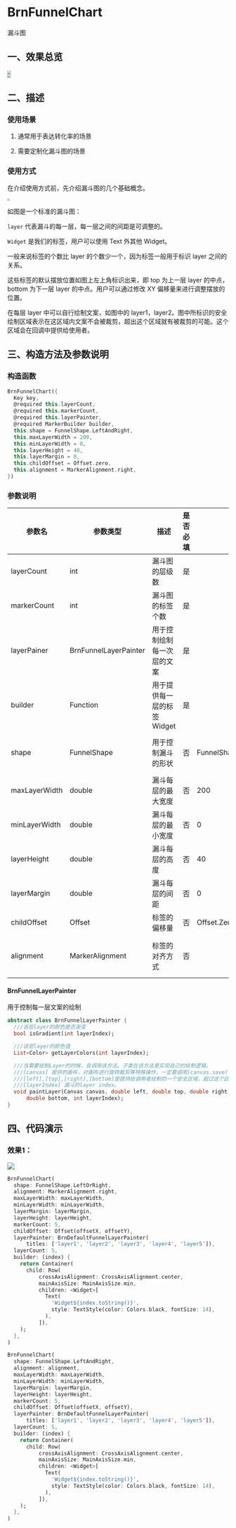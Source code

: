 # BrnFunnelChart

漏斗图

## 一、效果总览

<img src="./img/BrnFunnelChart1.png" style="zoom:50%;" /> 
<br/>
<img src="./img/BrnFunnelChart2.png" style="zoom:50%;" />

## 二、描述

### 使用场景

1. 通常用于表达转化率的场景

2. 需要定制化漏斗图的场景

### 使用方式

在介绍使用方式前，先介绍漏斗图的几个基础概念。

<img src="./img/BrnFunnelChart3.png" style="zoom: 33%;" />

如图是一个标准的漏斗图：

`layer` 代表漏斗的每一层，每一层之间的间距是可调整的。

`Widget` 是我们的标签，用户可以使用 Text 外其他 Widget。

一般来说标签的个数比 layer 的个数少一个，因为标签一般用于标识 layer 之间的关系。

这些标签的默认摆放位置如图上左上角标识出来，即 top 为上一层 layer 的中点，bottom 为下一层 layer 的中点。用户可以通过修改 XY 偏移量来进行调整摆放的位置。

在每层 layer 中可以自行绘制文案，如图中的 layer1，layer2。图中所标识的安全绘制区域表示在这区域内文案不会被裁剪，超出这个区域就有被裁剪的可能。这个区域会在回调中提供给使用者。

## 三、构造方法及参数说明

### 构造函数

```dart
BrnFunnelChart({
  Key key,
  @required this.layerCount,
  @required this.markerCount,
  @required this.layerPainter,
  @required MarkerBuilder builder,
  this.shape = FunnelShape.LeftAndRight,
  this.maxLayerWidth = 200,
  this.minLayerWidth = 0,
  this.layerHeight = 40,
  this.layerMargin = 0,
  this.childOffset = Offset.zero,
  this.alignment = MarkerAlignment.right,
})
```

### 参数说明

| 参数名        | 参数类型              | 描述                        | 是否必填 | 默认值                   | 备注                                                                                         |
| ------------- | --------------------- | --------------------------- | -------- | ------------------------ | -------------------------------------------------------------------------------------------- |
| layerCount    | int                   | 漏斗图的层级数              | 是       |                          |                                                                                              |
| markerCount   | int                   | 漏斗图的标签个数            | 是       |                          | 标签个数和层技数必须相等或者是少一个                                                         |
| layerPainer   | BrnFunnelLayerPainter | 用于控制绘制每一次层的文案  | 是       |                          | 见详细 BrnFunnelLayerPainter 介绍                                                            |
| builder       | Function              | 用于提供每一层的标签 Widget | 是       |                          |                                                                                              |
| shape         | FunnelShape           | 用于控制漏斗的形状          | 否       | FunnelShape.LeftAndRight | FunnelShape.LeftAndRight 表示倒三角的漏斗图形状 FunnelShape.LeftorRight 表示梯形形状的漏斗图 |
| maxLayerWidth | double                | 漏斗每层的最大宽度          | 否       | 200                      |                                                                                              |
| minLayerWidth | double                | 漏斗每层的最小宽度          | 否       | 0                        |                                                                                              |
| layerHeight   | double                | 漏斗每层的高度              | 否       | 40                       |                                                                                              |
| layerMargin   | double                | 漏斗每层的间距              | 否       | 0                        |                                                                                              |
| childOffset   | Offset                | 标签的偏移量                | 否       | Offset.Zero              | 标签在初始摆放位置上的相对偏移量                                                             |
| alignment     | MarkerAlignment       | 标签的对齐方式              | 否       |                          | 总共有三种情况偏左，居中和偏右。当漏斗 shape 为 FunnelShape.LeftorRight 时不能设置成居中     |

#### BrnFunnelLayerPainter

用于控制每一层文案的绘制

```dart
abstract class BrnFunnelLayerPainter {
  ///该层layer的颜色是否渐变
  bool isGradient(int layerIndex);

  ///该层layer的颜色值
  List<Color> getLayerColors(int layerIndex);

  ///当需要绘制Layer的时候，会调用该方法。子类在该方法里实现自己的绘制逻辑。
  ///[canvas] 提供的画布，对画布进行旋转裁剪等特殊操作，一定要调用[canvas.save()]操作。
  ///[left],[top],[right],[bottom]是提供给调用者绘制的一个安全区域，超过这个区域限制，可能会被截断
  ///[layerIndex] 漏斗的layer index。
  void paintLayer(Canvas canvas, double left, double top, double right,
      double bottom, int layerIndex);
}
```

## 四、代码演示

### 效果1：

![](./img/BrnFunnelChartIntro.png)

```dart
BrnFunnelChart(
  shape: FunnelShape.LeftOrRight,
  alignment: MarkerAlignment.right,
  maxLayerWidth: maxLayerWidth,
  minLayerWidth: minLayerWidth,
  layerMargin: layerMargin,
  layerHeight: layerHeight,
  markerCount: 5,
  childOffset: Offset(offsetX, offsetY),
  layerPainter: BrnDefaultFunnelLayerPainter(
      titles: ['layer1', 'layer2', 'layer3', 'layer4', 'layer5']),
  layerCount: 5,
  builder: (index) {
    return Container(
      child: Row(
          crossAxisAlignment: CrossAxisAlignment.center,
          mainAxisSize: MainAxisSize.min,
          children: <Widget>[
            Text(
              'Widget${index.toString()}',
              style: TextStyle(color: Colors.black, fontSize: 14),
            ),
          ]),
    );
  },
)
```

```dart
BrnFunnelChart(
  shape: FunnelShape.LeftAndRight,
  alignment: alignment,
  maxLayerWidth: maxLayerWidth,
  minLayerWidth: minLayerWidth,
  layerMargin: layerMargin,
  layerHeight: layerHeight,
  markerCount: 5,
  childOffset: Offset(offsetX, offsetY),
  layerPainter: BrnDefaultFunnelLayerPainter(
      titles: ['layer1', 'layer2', 'layer3', 'layer4', 'layer5']),
  layerCount: 5,
  builder: (index) {
    return Container(
      child: Row(
          crossAxisAlignment: CrossAxisAlignment.center,
          mainAxisSize: MainAxisSize.min,
          children: <Widget>[
            Text(
              'Widget${index.toString()}',
              style: TextStyle(color: Colors.black, fontSize: 14),
            ),
          ]),
    );
  },
)
```